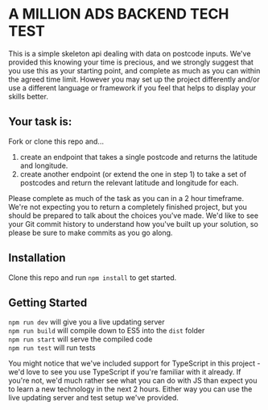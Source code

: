 # A MILLION ADS BACKEND TECH TEST

This is a simple skeleton api dealing with data on postcode inputs. We've provided this knowing your time is precious, and we strongly suggest that you use this as your starting point, and complete as much as you can within the agreed time limit. However you may set up the project differently and/or use a different language or framework if you feel that helps to display your skills better.

## Your task is:
Fork or clone this repo and...
1. create an endpoint that takes a single postcode and returns the latitude and longitude.
2. create another endpoint (or extend the one in step 1) to take a set of postcodes and return the relevant latitude and longitude for each.

Please complete as much of the task as you can in a 2 hour timeframe. We're not expecting you to return a completely finished project, but you should be prepared to talk about the choices you've made. We'd like to see your Git commit history to understand how you've built up your solution, so please be sure to make commits as you go along.

## Installation
Clone this repo and run `npm install` to get started.

## Getting Started
`npm run dev` will give you a live updating server<br/>
`npm run build` will compile down to ES5 into the `dist` folder<br/>
`npm run start` will serve the compiled code<br/>
`npm run test` will run tests<br/>

You might notice that we've included support for TypeScript in this project - we'd love to see you use TypeScript if you're familiar with it already. If you're not, we'd much rather see what you can do with JS than expect you to learn a new technology in the next 2 hours. Either way you can use the live updating server and test setup we've provided.
